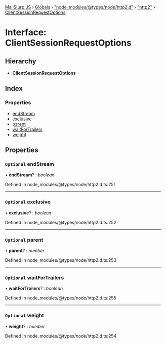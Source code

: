 [MailSlurp JS](../README.md) › [Globals](../globals.md) › ["node_modules/@types/node/http2.d"](../modules/_node_modules__types_node_http2_d_.md) › ["http2"](../modules/_node_modules__types_node_http2_d_._http2_.md) › [ClientSessionRequestOptions](_node_modules__types_node_http2_d_._http2_.clientsessionrequestoptions.md)

# Interface: ClientSessionRequestOptions

## Hierarchy

* **ClientSessionRequestOptions**

## Index

### Properties

* [endStream](_node_modules__types_node_http2_d_._http2_.clientsessionrequestoptions.md#optional-endstream)
* [exclusive](_node_modules__types_node_http2_d_._http2_.clientsessionrequestoptions.md#optional-exclusive)
* [parent](_node_modules__types_node_http2_d_._http2_.clientsessionrequestoptions.md#optional-parent)
* [waitForTrailers](_node_modules__types_node_http2_d_._http2_.clientsessionrequestoptions.md#optional-waitfortrailers)
* [weight](_node_modules__types_node_http2_d_._http2_.clientsessionrequestoptions.md#optional-weight)

## Properties

### `Optional` endStream

• **endStream**? : *boolean*

Defined in node_modules/@types/node/http2.d.ts:251

___

### `Optional` exclusive

• **exclusive**? : *boolean*

Defined in node_modules/@types/node/http2.d.ts:252

___

### `Optional` parent

• **parent**? : *number*

Defined in node_modules/@types/node/http2.d.ts:253

___

### `Optional` waitForTrailers

• **waitForTrailers**? : *boolean*

Defined in node_modules/@types/node/http2.d.ts:255

___

### `Optional` weight

• **weight**? : *number*

Defined in node_modules/@types/node/http2.d.ts:254
